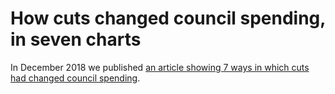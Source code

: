 # How cuts changed council spending, in seven charts

In December 2018 we published [an article showing 7 ways in which cuts had changed council spending](https://www.bbc.co.uk/news/uk-england-46443700).
